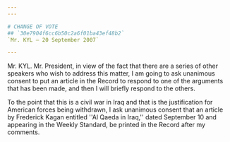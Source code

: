 ```yaml
---
---

# CHANGE OF VOTE
## `30e7904f6cc6b50c2a6f01ba43ef48b2`
`Mr. KYL — 20 September 2007`

---
```



Mr. KYL. Mr. President, in view of the fact that there are a series 
of other speakers who wish to address this matter, I am going to ask 
unanimous consent to put an article in the Record to respond to one of 
the arguments that has been made, and then I will briefly respond to 
the others.

To the point that this is a civil war in Iraq and that is the 
justification for American forces being withdrawn, I ask unanimous 
consent that an article by Frederick Kagan entitled ''Al Qaeda in 
Iraq,'' dated September 10 and appearing in the Weekly Standard, be 
printed in the Record after my comments.